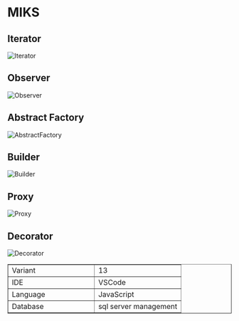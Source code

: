 # MIKS

## Iterator
![Iterator](Iterator.png)

## Observer
![Observer](Observer.png)

## Abstract Factory

![AbstractFactory](Abstract_Factory-1.PNG)

## Builder

![Builder](Builder-1.PNG)

## Proxy

![Proxy](./Proxy.PNG)

## Decorator

![Decorator](./Decorator.PNG)

<table style ='width: 100%;' border="1">
    <tbody>
        <tr>
            <td style='width: 50%;'>Variant<br></td>
            <td style='width: 50%;'>13<br></td>
        </tr>
        <tr>
            <td style='width: 50%;'>IDE<br></td>
            <td style='width: 50%;'>VSCode<br></td>
        </tr>
        <tr>
            <td style='width: 50%;'>Language<br></td>
            <td style='width: 50%;'>JavaScript<br></td>
        </tr>
        <tr>
            <td style='width: 50%;'>Database<br></td>
            <td style='width: 50%;'>sql server managеment<br></td>
        </tr>
    </tbody>
</table>
